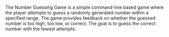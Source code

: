 The Number Guessing Game is a simple command-line based game where the player attempts to guess a randomly generated number within a specified range. The game provides feedback on whether the guessed number is too high, too low, or correct. The goal is to guess the correct number with the fewest attempts.
